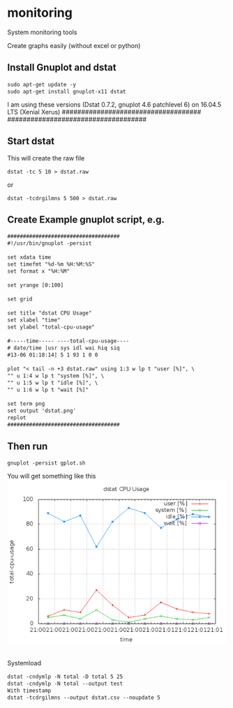 # monitoring
System monitoring tools


Create graphs easily (without excel or python)

## Install Gnuplot and dstat 
```
sudo apt-get update -y
sudo apt-get install gnuplot-x11 dstat
```
I am using these versions (Dstat 0.7.2, gnuplot 4.6 patchlevel 6) on 16.04.5 LTS (Xenial Xerus)
####################################
####################################

## Start dstat 
This will create the raw file


```
dstat -tc 5 10 > dstat.raw
```
or
```
dstat -tcdrgilmns 5 500 > dstat.raw
```

## Create Example gnuplot script, e.g.

```
####################################
#!/usr/bin/gnuplot -persist

set xdata time
set timefmt "%d-%m %H:%M:%S"
set format x "%H:%M"

set yrange [0:100]

set grid

set title "dstat CPU Usage"
set xlabel "time"
set ylabel "total-cpu-usage"

#-----time----- ----total-cpu-usage----
# date/time |usr sys idl wai hiq siq
#13-06 01:18:14| 5 1 93 1 0 0

plot "< tail -n +3 dstat.raw" using 1:3 w lp t "user [%]", \
"" u 1:4 w lp t "system [%]", \
"" u 1:5 w lp t "idle [%]", \
"" u 1:6 w lp t "wait [%]"

set term png
set output 'dstat.png'
replot
####################################
```


## Then run

```
gnuplot -persist gplot.sh
```
You will get something like this
<img src="https://github.com/schoenemeyer/monitoring/blob/master/figures/dstat.png" width="580"> <img> 

Systemload 
```
dstat -cndymlp -N total -D total 5 25
dstat -cndymlp -N total --output test
With timestamp
dstat -tcdrgilmns --output dstat.csv --noupdate 5
```




